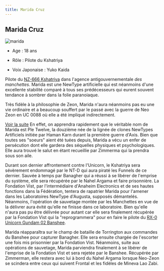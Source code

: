 ```yaml
---
title: Marida Cruz
---
```


Marida Cruz
-----------


![marida](/images/stories/saga/unicorn/persos/neozeon/marida.jpg)
- Age : 18 ans
  
- Rôle : Pilote du Kshatriya
  
- Voix Japonaise : Yuko Kaida



Pilote du [NZ-666 Kshatriya](uc/gundam-unicorn/nz-666-kshatriya.html) dans l'agence antigouvernementale *des manchettes*. Marida est une NewType artificielle qui est néanmoins d'une excellente stabilité comparé à tous ses prédécesseurs qui eurent souvent tendance à sombrer dans la folie paranoiaque.


Très fidèle à la philosophie de Zeon, Marida n'aura néanmoins pas eu une vie ordinaire et a beaucoup souffert par le passé avec la guerre de Neo Zeon en UC 0088 où elle a été impliqué indirectement.


[Voir la suite](javascript:spoiler();)
En effet, on apprendra rapidement que le véritable nom de Marida est Ple Twelve, la douzième née de la lignée de clones NewTypes Artificiels initiée par Haman Karn durant la première guerre d'Axis. Bien que toutes ses "soeurs" aient été tuées depuis, Marida a vécu un enfer de persécution dont elle gardera des séquelles physiques et psychologiques. Elle aura trouvé le salut en étant recueillie par Zimmerma qui la prendra sous son aile.


Durant son dernier affrontement contre l'Unicorn, le Kshatriya sera sévèrement endommagé par le NT-D qui aura piraté les Funnels de ce dernier. Sauvée à temps par Banagher qui a réussi à se libérer de l'emprise du système, elle sera récupérée par le Nahel Argama et faire prisonnière. La Fondation Vist, par l'intermédiaire d'Anaheim Electronics et de ses hautes fonctions dans la Fédération, tentera de rapatrier Marida pour l'amener dans les Laboratoires NewType d'Augusta, supposés démantelés. Néanmoins, l'opération de sauvetage montée par les Manchettes en vue de la délivrer aura évité qu'elle ne finisse dans ce laboratoire. Bien qu'elle n'aura pas pu être délivrée pour autant car elle sera finalement récupérée par la Fondation Vist qui la "reprogrammera" pour en faire le pilote du [RX-0 Unicorn Gundam 02 Banshee](uc/gundam-unicorn/rx-0-unicorn-gundam-02-banshee.html).



Marida réapparaîtra sur le champ de bataille de Torrington aux commandes du Banshee pour capturer Banagher. Elle sera ensuite chargée de l'escorter une fois mis prisonnier par la Fondation Vist. Néanmoins, suite aux opérations de sauvetage, Marida parviendra finalement à se libérer de l'emprise de la Fondation Vist et sera rejetée par le Banshee. Récupérée par Zimmerman, elle restera avec lui à bord du Nahel Argama lorsque Neo-Zeon se scindera entre ceux qui suivent Frontal et les fidèles de Mineva Lao Zabi. 


